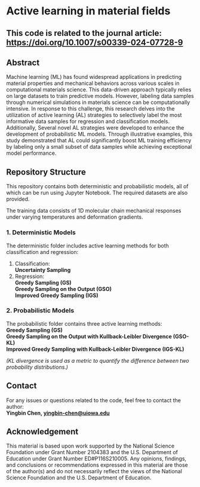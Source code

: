 # Active learning in material fields
## This code is related to the journal article: https://doi.org/10.1007/s00339-024-07728-9
## Abstract

Machine learning (ML) has found widespread applications in predicting material properties and mechanical behaviors across various scales in computational materials science. This data-driven approach typically relies on large datasets to train predictive models. However, labeling data samples through numerical simulations in materials science can be computationally intensive. In response to this challenge, this research delves into the utilization of active learning (AL) strategies to selectively label the most informative data samples for regression and classification models. Additionally, Several novel AL strategies were developed to enhance the development of probabilistic ML models. Through illustrative examples, this study demonstrated that AL could significantly boost ML training efficiency by labeling only a small subset of data samples while achieving exceptional model performance.

## Repository Structure

This repository contains both deterministic and probabilistic models, all of which can be run using Jupyter Notebook. The required datasets are also provided.

The training data consists of 1D molecular chain mechanical responses under varying temperatures and deformation gradients.

### 1. Deterministic Models

The deterministic folder includes active learning methods for both classification and regression:

1. Classification:  
**Uncertainty Sampling**  
2. Regression:  
**Greedy Sampling (GS)**  
**Greedy Sampling on the Output (GSO)**  
**Improved Greedy Sampling (IGS)**  


### 2. Probabilistic Models

The probabilistic folder contains three active learning methods:  
**Greedy Sampling (GS)**  
**Greedy Sampling on the Output with Kullback-Leibler Divergence (GSO-KL)**  
**Improved Greedy Sampling with Kullback-Leibler Divergence (IGS-KL)**  
  
*(KL divergence is used as a metric to quantify the difference between two probability distributions.)*  

## Contact  
For any issues or questions related to the code, feel free to contact the author:  
**Yingbin Chen, yingbin-chen@uiowa.edu**  

## Acknowledgement

This material is based upon work supported by the National Science Foundation under Grant Number 2104383 and the U.S. Department of Education under Grant Number ED#P116S210005. Any opinions, findings, and conclusions or recommendations expressed in this material are those of the author(s) and do not necessarily reflect the views of the National Science Foundation and the U.S. Department of Education.
